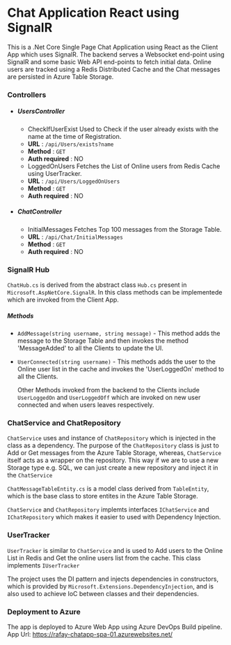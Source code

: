 # Chat Application React using SignalR

This is a .Net Core Single Page Chat Application using React as the Client App which uses SignalR. The backend serves a Websocket end-point using SignalR and some basic Web API end-points to fetch initial data. Online users are tracked using a Redis Distributed Cache and the Chat messages are persisted in Azure Table Storage.

### Controllers
- ##### UsersController

    - CheckIfUserExist 
    Used to Check if the user already exists with the name at the time of Registration.
    * **URL** : `/api/Users/exists?name`
    * **Method** : `GET`
    * **Auth required** : NO
    

    - LoggedOnUsers
    Fetches the List of Online users from Redis Cache using UserTracker.
    * **URL** : `/api/Users/LoggedOnUsers`
    * **Method** : `GET`
    * **Auth required** : NO
    
    
- ##### ChatController

    - InitialMessages
    Fetches Top 100 messages from the Storage Table.
    * **URL** : `/api/Chat/InitialMessages`
    * **Method** : `GET`
    * **Auth required** : NO


### SignalR Hub
`ChatHub.cs` is derived from the abstract class `Hub.cs` present in `Microsoft.AspNetCore.SignalR`. In this class methods can be implementede which are invoked from the Client App.
    
##### Methods
 - `AddMessage(string username, string message)` - This method adds the message to the Storage Table and then invokes the method 'MessageAdded' to all the Clients to update the UI.
 - `UserConnected(string username)` - This methods adds the user to the Online user list in the cache and invokes the 'UserLoggedOn' method to all the Clients.

    Other Methods invoked from the backend to the Clients include `UserLoggedOn` and `UserLoggedOff` which are invoked on new user connected and when users leaves respectively.

### ChatService and ChatRepository
`ChatService` uses and instance of `ChatRepository` which is injected in the class as a dependency. The purpose of the `ChatRepository` class is just to Add or Get messages from the Azure Table Storage, whereas, `ChatService` itself acts as a wrapper on the repository. This way if we are to use a new Storage type e.g. SQL, we can just create a new repository and inject it in the `ChatService`

`ChatMessageTableEntity.cs` is a model class derived from `TableEntity`, which is the base class to store entites in the Azure Table Storage.

`ChatService` and `ChatRepository` implemts interfaces `IChatService` and `IChatRepository` which makes it easier to used with Dependency Injection.

### UserTracker
`UserTracker` is similar to `ChatService` and is used to Add users to the Online List in Redis and Get the online users list from the cache. This class implements `IUserTracker`

The project uses the DI pattern and injects dependencies in constructors, which is provided by `Microsoft.Extensions.DependencyInjection`, and is also used to achieve IoC between classes and their dependencies.

### Deployment to Azure
The app is deployed to Azure Web App using Azure DevOps Build pipeline.
App Url: https://rafay-chatapp-spa-01.azurewebsites.net/